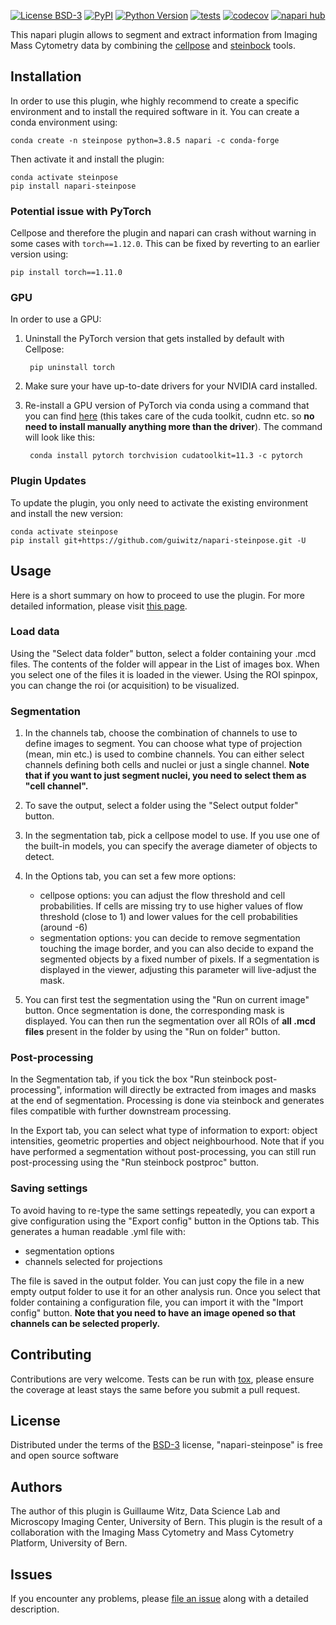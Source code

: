 
[![License BSD-3](https://img.shields.io/pypi/l/napari-steinpose.svg?color=green)](https://github.com/guiwitz/napari-steinpose/raw/main/LICENSE)
[![PyPI](https://img.shields.io/pypi/v/napari-steinpose.svg?color=green)](https://pypi.org/project/napari-steinpose)
[![Python Version](https://img.shields.io/pypi/pyversions/napari-steinpose.svg?color=green)](https://python.org)
[![tests](https://github.com/guiwitz/napari-steinpose/workflows/tests/badge.svg)](https://github.com/guiwitz/napari-steinpose/actions)
[![codecov](https://codecov.io/gh/guiwitz/napari-steinpose/branch/main/graph/badge.svg)](https://codecov.io/gh/guiwitz/napari-steinpose)
[![napari hub](https://img.shields.io/endpoint?url=https://api.napari-hub.org/shields/napari-steinpose)](https://napari-hub.org/plugins/napari-steinpose)

This napari plugin allows to segment and extract information from Imaging Mass Cytometry data by combining the [cellpose](http://www.cellpose.org/) and [steinbock](https://bodenmillergroup.github.io/steinbock/v0.14.2/) tools.

## Installation

In order to use this plugin, whe highly recommend to create a specific environment and to install the required software in it. You can create a conda environment using:

    conda create -n steinpose python=3.8.5 napari -c conda-forge

Then activate it and install the plugin:
    
    conda activate steinpose
    pip install napari-steinpose

### Potential issue with PyTorch

Cellpose and therefore the plugin and napari can crash without warning in some cases with ```torch==1.12.0```. This can be fixed by reverting to an earlier version using:
    
    pip install torch==1.11.0

### GPU

In order to use a GPU:

1. Uninstall the PyTorch version that gets installed by default with Cellpose:

        pip uninstall torch

2. Make sure your have up-to-date drivers for your NVIDIA card installed.

3. Re-install a GPU version of PyTorch via conda using a command that you can find [here](https://pytorch.org/get-started/locally/) (this takes care of the cuda toolkit, cudnn etc. so **no need to install manually anything more than the driver**). The command will look like this:

        conda install pytorch torchvision cudatoolkit=11.3 -c pytorch

### Plugin Updates

To update the plugin, you only need to activate the existing environment and install the new version:

    conda activate steinpose
    pip install git+https://github.com/guiwitz/napari-steinpose.git -U

## Usage

Here is a short summary on how to proceed to use the plugin. For more detailed information, please visit [this page](https://guiwitz.github.io/napari-steinpose).

### Load data

Using the "Select data folder" button, select a folder containing your .mcd files. The contents of the folder will appear in the List of images box. When you select one of the files it is loaded in the viewer. Using the ROI spinpox, you can change the roi (or acquisition) to be visualized.
### Segmentation

1. In the channels tab, choose the combination of channels to use to define images to segment. You can choose what type of projection (mean, min etc.) is used to combine channels. You can either select channels defining both cells and nuclei or just a single channel. **Note that if you want to just segment nuclei, you need to select them as "cell channel".**

2. To save the output, select a folder using the "Select output folder" button.

3. In the segmentation tab, pick a cellpose model to use. If you use one of the built-in models, you can specify the average diameter of objects to detect.

4. In the Options tab, you can set a few more options:
   - cellpose options: you can adjust the flow threshold and cell probabilities. If cells are missing try to use higher values of flow threshold (close to 1) and lower values for the cell probabilities (around -6)
   - segmentation options: you can decide to remove segmentation touching the image border, and you can also decide to expand the segmented objects by a fixed number of pixels. If a segmentation is displayed in the viewer, adjusting this parameter will live-adjust the mask.

5. You can first test the segmentation using the "Run on current image" button. Once segmentation is done, the corresponding mask is displayed. You can then run the segmentation over all ROIs of **all .mcd files** present in the folder by using the "Run on folder" button.

### Post-processing

In the Segmentation tab, if you tick the box "Run steinbock post-processing", information will directly be extracted from images and masks at the end of segmentation. Processing is done via steinbock and generates files compatible with further downstream processing.

In the Export tab, you can select what type of information to export: object intensities, geometric properties and object neighbourhood. Note that if you have performed a segmentation without post-processing, you can still run post-processing using the "Run steinbock postproc" button.

### Saving settings

To avoid having to re-type the same settings repeatedly, you can export a give configuration using the "Export config" button in the Options tab. This generates a human readable .yml file with:
- segmentation options
- channels selected for projections

The file is saved in the output folder. You can just copy the file in a new empty output folder to use it for an other analysis run. Once you select that folder containing a configuration file, you can import it with the "Import config" button. **Note that you need to have an image opened so that channels can be selected properly.**
## Contributing

Contributions are very welcome. Tests can be run with [tox], please ensure
the coverage at least stays the same before you submit a pull request.

## License

Distributed under the terms of the [BSD-3] license,
"napari-steinpose" is free and open source software

## Authors

The author of this plugin is Guillaume Witz, Data Science Lab and Microscopy Imaging Center, University of Bern. This plugin is the result of a collaboration with the Imaging Mass Cytometry and Mass Cytometry Platform, University of Bern.

## Issues

If you encounter any problems, please [file an issue] along with a detailed description.

[napari]: https://github.com/napari/napari
[Cookiecutter]: https://github.com/audreyr/cookiecutter
[@napari]: https://github.com/napari
[MIT]: http://opensource.org/licenses/MIT
[BSD-3]: http://opensource.org/licenses/BSD-3-Clause
[GNU GPL v3.0]: http://www.gnu.org/licenses/gpl-3.0.txt
[GNU LGPL v3.0]: http://www.gnu.org/licenses/lgpl-3.0.txt
[Apache Software License 2.0]: http://www.apache.org/licenses/LICENSE-2.0
[Mozilla Public License 2.0]: https://www.mozilla.org/media/MPL/2.0/index.txt
[cookiecutter-napari-plugin]: https://github.com/napari/cookiecutter-napari-plugin

[file an issue]: https://github.com/guiwitz/napari-steinpose/issues

[napari]: https://github.com/napari/napari
[tox]: https://tox.readthedocs.io/en/latest/
[pip]: https://pypi.org/project/pip/
[PyPI]: https://pypi.org/
